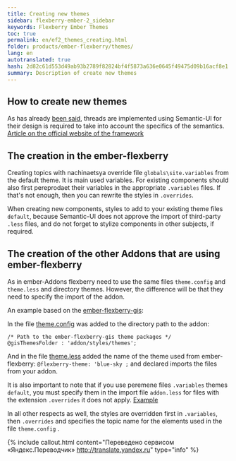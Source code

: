```yaml
---
title: Creating new themes
sidebar: flexberry-ember-2_sidebar
keywords: Flexberry Ember Themes
toc: true
permalink: en/ef2_themes_creating.html
folder: products/ember-flexberry/themes/
lang: en
autotranslated: true
hash: 2d82c61d553d49ab93b2789f82824bf4f5873a636e0645f49475d09b16acf8e1
summary: Description of create new themes
---
```


## How to create new themes

As has already [been said](ef2_themes_structure.html), threads are implemented using Semantic-UI for their design is required to take into account the specifics of the semantics.
[Article on the official website of the framework](https://semantic-ui.com/usage/theming.html)

## The creation in the ember-flexberry

Creating topics with nachinaetsya override file `globals\site.variables` from the default theme. It is main used variables.
For existing components should also first pereprodaet their variables in the appropriate `.variables` files. If that's not enough, then you can rewrite the styles in `.overrides`.

When creating new components, styles to add to your existing theme files `default`, because Semantic-UI does not approve the import of third-party `.less` files, and do not forget to stylize components in other subjects, if required.

## The creation of the other Addons that are using ember-flexberry

As in ember-Addons flexberry need to use the same files `theme.config` and `theme.less` and directory themes.
However, the difference will be that they need to specify the import of the addon.

An example based on the [ember-flexberry-gis](https://github.com/Flexberry/ember-flexberry-gis):

In the file [theme.config](https://github.com/Flexberry/ember-flexberry-gis/blob/develop/theme.config) was added to the directory path to the addon:

```
/* Path to the ember-flexberry-gis theme packages */
@gisThemesFolder : 'addon/styles/themes';
```

And in the file [theme.less](https://github.com/Flexberry/ember-flexberry-gis/blob/develop/addon/styles/theme.less) added the name of the theme used from ember-flexberry:
`@flexberry-theme: 'blue-sky ;` and declared imports the files from your addon.

It is also important to note that if you use peremene files `.variables` themes `default`, you must specify them in the import file `addon.less` for files with the extension `.overrides` it does not apply. [Example](https://github.com/Flexberry/ember-flexberry-gis/blob/develop/addon/styles/addon.less)

In all other respects as well, the styles are overridden first in `.variables`, then `.overrides` and specifies the topic name for the elements used in the file `theme.config` .



{% include callout.html content="Переведено сервисом «Яндекс.Переводчик» <http://translate.yandex.ru>" type="info" %}